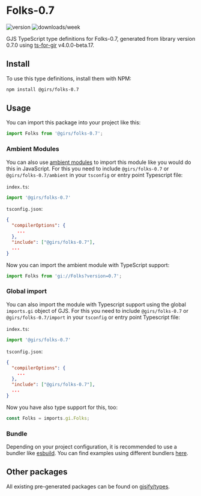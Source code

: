 
# Folks-0.7

![version](https://img.shields.io/npm/v/@girs/folks-0.7)
![downloads/week](https://img.shields.io/npm/dw/@girs/folks-0.7)


GJS TypeScript type definitions for Folks-0.7, generated from library version 0.7.0 using [ts-for-gir](https://github.com/gjsify/ts-for-gir) v4.0.0-beta.17.


## Install

To use this type definitions, install them with NPM:
```bash
npm install @girs/folks-0.7
```

## Usage

You can import this package into your project like this:
```ts
import Folks from '@girs/folks-0.7';
```

### Ambient Modules

You can also use [ambient modules](https://github.com/gjsify/ts-for-gir/tree/main/packages/cli#ambient-modules) to import this module like you would do this in JavaScript.
For this you need to include `@girs/folks-0.7` or `@girs/folks-0.7/ambient` in your `tsconfig` or entry point Typescript file:

`index.ts`:
```ts
import '@girs/folks-0.7'
```

`tsconfig.json`:
```json
{
  "compilerOptions": {
    ...
  },
  "include": ["@girs/folks-0.7"],
  ...
}
```

Now you can import the ambient module with TypeScript support: 

```ts
import Folks from 'gi://Folks?version=0.7';
```

### Global import

You can also import the module with Typescript support using the global `imports.gi` object of GJS.
For this you need to include `@girs/folks-0.7` or `@girs/folks-0.7/import` in your `tsconfig` or entry point Typescript file:

`index.ts`:
```ts
import '@girs/folks-0.7'
```

`tsconfig.json`:
```json
{
  "compilerOptions": {
    ...
  },
  "include": ["@girs/folks-0.7"],
  ...
}
```

Now you have also type support for this, too:

```ts
const Folks = imports.gi.Folks;
```

### Bundle

Depending on your project configuration, it is recommended to use a bundler like [esbuild](https://esbuild.github.io/). You can find examples using different bundlers [here](https://github.com/gjsify/ts-for-gir/tree/main/examples).

## Other packages

All existing pre-generated packages can be found on [gjsify/types](https://github.com/gjsify/types).

